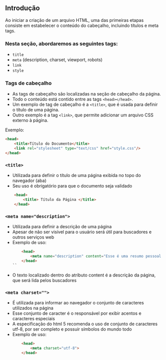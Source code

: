 ## Introdução

Ao iniciar a criação de um arquivo HTML, uma das primeiras etapas consiste em estabelecer o conteúdo do cabeçalho, incluindo títulos e meta tags.

### Nesta seção, abordaremos as seguintes tags:

- `title`
- `meta` (description, charset, viewport, robots)
- `link`
- `style`

### Tags de cabeçalho

- As tags de cabeçalho são localizadas na seção de cabeçalho da página.
- Todo o conteúdo está contido entre as tags `<head></head>`.
- Um exemplo de tag de cabeçalho é a `<title>`, que é usada para definir o título de uma página.
- Outro exemplo é a tag `<link>`, que permite adicionar um arquivo CSS externo à página.
  
Exemplo:

```html
<head>
    <title>Título do Documento</title>
    <link rel="stylesheet" type="text/css" href="style.css"/>
</head>
```

### ```<title>```

- Utilizada para definir o título de uma página exibida no topo do navegador (aba)
- Seu uso é obrigatório para que o documento seja validado
```html
    <head>
        <title> Título da Página </title>
    </head>
```

### ```<meta name="description">```

- Utilizada para definir a descrição de uma página
- Apesar de não ser visível para o usuário será útil para buscadores e outros serviços web
- Exemplo de uso:
    ```html
        <head>
            <meta name="description" content="Esse é uma resumo pessoal seguindo o cronograma do curso de html da plataforma devmedia">
        </head>
    ``

- O texto localizado dentro do atributo content é a descrição da página, que será lida pelos buscadores 

### ```<meta charset="">```

- É utilizada para informar ao navegador o conjunto de caracteres utilizados na página
- Esse conjunto de caracter é o responsável por exibir acentos e caracteres especiais
- A especificação do html 5 recomenda o uso de conjunto de caracteres utf-8, por ser completo e possuir símbolos do mundo todo
- Exemplo de uso:
    ```html
        <head>
            <meta charset="utf-8">
        </head>
    ```



















